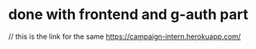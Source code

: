 # done with frontend and g-auth part

// this is the link for the same
https://campaign-intern.herokuapp.com/
